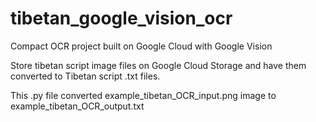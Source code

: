 # tibetan_google_vision_ocr
Compact OCR project built on Google Cloud with Google Vision 

Store tibetan script image files on Google Cloud Storage and have them converted to Tibetan script .txt files.

This .py file converted example_tibetan_OCR_input.png image to example_tibetan_OCR_output.txt
